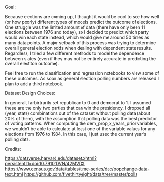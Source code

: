 Goal: 

Because elections are coming up, I thought it would be cool to see how well (or how poorly) different types of models predict the outcome of elections. One struggle was the limited amount of data (there have only been 11 elections between 1976 and today), so I decided to predict which party would win each state instead, which would give me around 50 times as many data points. A major setback of this process was trying to determine overall general election odds when dealing with dependent state results. Regardless, I tried a few different methods to model the dependence between states (even if they may not be entirely accurate in predicting the overall electiton outcome).

Feel free to run the classification and regression notebooks to view some of these outcomes. As soon as general election polling numbers are released I plan to add a third notebook.

Dataset Design Choices: 

In general, I arbirtrarily set republican to 0 and democrat to 1. I assumed these are the only two parties that can win the presidency. I dropped all (year, state) combinations out of the dataset without polling data (about 20% of them), with the assumption that polling data was the best predictor of voting patterns. When computing the dem_prop_x_years_prior variables, we wouldn’t be able to calculate at least one of the variable values for any elections from 1976 to 1984. In this case, I just used the current year’s polling data. 

Credits:

https://dataverse.harvard.edu/dataset.xhtml?persistentId=doi:10.7910/DVN/42MVDX 
https://www.census.gov/data/tables/time-series/dec/popchange-data-text.html
https://github.com/fivethirtyeight/data/tree/master/polls 
